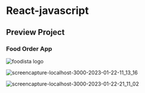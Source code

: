 # React-javascript

## Preview Project

### Food Order App
![foodista logo](https://user-images.githubusercontent.com/83384315/213902607-aec6b3d4-c674-4185-aec4-d1eb5709862e.png)


![screencapture-localhost-3000-2023-01-22-11_13_16](https://user-images.githubusercontent.com/83384315/213902437-81372291-3e7d-4e02-9729-dc97e35520f6.png)

![screencapture-localhost-3000-2023-01-22-21_11_02](https://user-images.githubusercontent.com/83384315/214752461-c2fd5c45-60d9-4ef7-9cea-b5d16c8fcd19.png)
